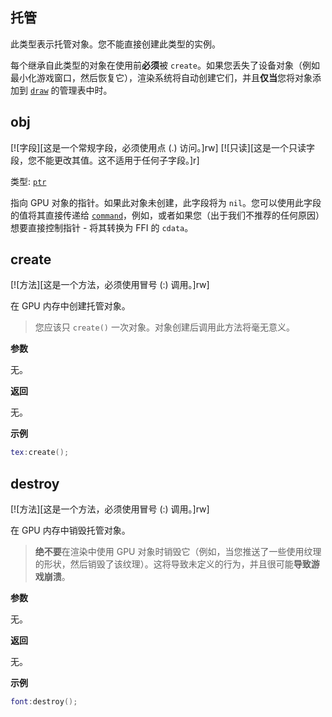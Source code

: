 ## 托管

此类型表示托管对象。您不能直接创建此类型的实例。

每个继承自此类型的对象在使用前**必须**被 `create`。如果您丢失了设备对象（例如最小化游戏窗口，然后恢复它），渲染系统将自动创建它们，并且**仅当**您将对象添加到 [`draw`](/api/draw "此表描述了软件的渲染系统。") 的管理表中时。

## obj

[![字段][这是一个常规字段，必须使用点 (.) 访问。]rw]
[![只读][这是一个只读字段，您不能更改其值。这不适用于任何子字段。]r]

类型: [`ptr`](/api/common-types/ptr "此类型是一个字面指针。")

指向 GPU 对象的指针。如果此对象未创建，此字段将为 `nil`。您可以使用此字段的值将其直接传递给 [`command`](/api/draw/layer/command "此类型用于更改渲染命令参数。")，例如，或者如果您（出于我们不推荐的任何原因）想要直接控制指针 - 将其转换为 FFI 的 `cdata`。

## create

[![方法][这是一个方法，必须使用冒号 (:) 调用。]rw]

在 GPU 内存中创建托管对象。

> 您应该只 `create()` 一次对象。对象创建后调用此方法将毫无意义。

**参数**

无。

**返回**

无。

**示例**

```lua
tex:create();
```

## destroy

[![方法][这是一个方法，必须使用冒号 (:) 调用。]rw]

在 GPU 内存中销毁托管对象。

> **绝不要**在渲染中使用 GPU 对象时销毁它（例如，当您推送了一些使用纹理的形状，然后销毁了该纹理）。这将导致未定义的行为，并且很可能**导致游戏崩溃**。

**参数**

无。

**返回**

无。

**示例**

```lua
font:destroy();
```